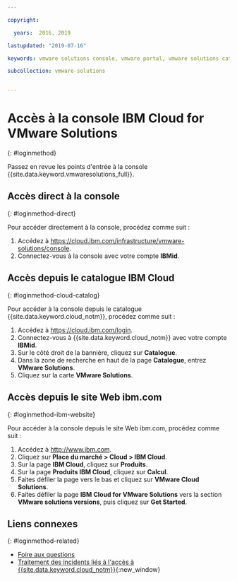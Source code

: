 ```yaml
---

copyright:

  years:  2016, 2019

lastupdated: "2019-07-16"

keywords: vmware solutions console, vmware portal, vmware solutions catalog

subcollection: vmware-solutions


---
```


# Accès à la console IBM Cloud for VMware Solutions
{: #loginmethod}

Passez en revue les points d'entrée à la console {{site.data.keyword.vmwaresolutions_full}}.

## Accès direct à la console
{: #loginmethod-direct}

Pour accéder directement à la console, procédez comme suit :
1. Accédez à
   https://cloud.ibm.com/infrastructure/vmware-solutions/console.
2. Connectez-vous à la console avec votre compte **IBMid**.

## Accès depuis le catalogue IBM Cloud
{: #loginmethod-cloud-catalog}

Pour accéder à la console depuis le catalogue {{site.data.keyword.cloud_notm}}, procédez comme suit :
1. Accédez à https://cloud.ibm.com/login.
2. Connectez-vous à {{site.data.keyword.cloud_notm}} avec votre compte **IBMid**.
3. Sur le côté droit de la bannière, cliquez sur **Catalogue**.
4. Dans la zone de recherche en haut de la page **Catalogue**, entrez **VMware Solutions**.
5. Cliquez sur la carte **VMware Solutions**.

## Accès depuis le site Web ibm.com
{: #loginmethod-ibm-website}

Pour accéder à la console depuis le site Web ibm.com, procédez comme suit :
1. Accédez à http://www.ibm.com.
2. Cliquez sur **Place du marché > Cloud > IBM Cloud**.
2. Sur la page **IBM Cloud**, cliquez sur **Produits**.
3. Sur la page **Produits IBM Cloud**, cliquez sur **Calcul**.
4. Faites défiler la page vers le bas et cliquez sur **VMware Cloud Solutions**.
5. Faites défiler la page **IBM Cloud for VMware Solutions** vers la section **VMware solutions versions**, puis cliquez sur **Get Started**.

## Liens connexes
{: #loginmethod-related}

* [Foire aux questions](/docs/services/vmwaresolutions/vmonic?topic=vmware-solutions-faq)
* [Traitement des incidents liés à l'accès à {{site.data.keyword.cloud_notm}}](/docs/account?topic=account-accessing){:new_window}
